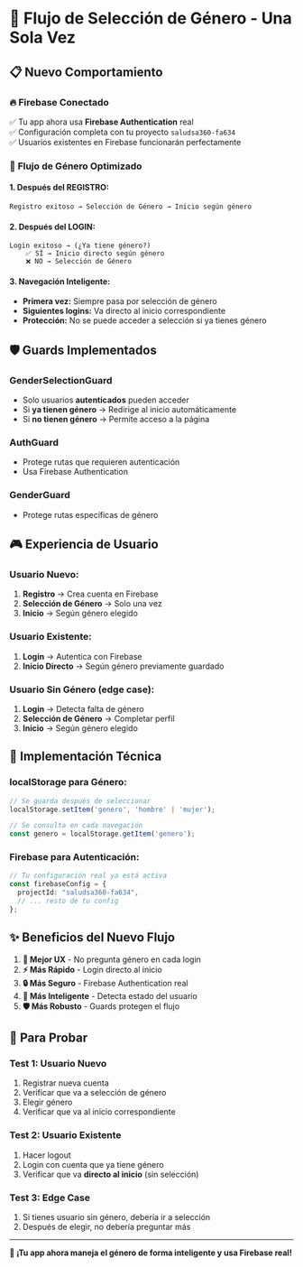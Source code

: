 # 🔄 Flujo de Selección de Género - Una Sola Vez

## 📋 **Nuevo Comportamiento**

### 🔥 **Firebase Conectado**
✅ Tu app ahora usa **Firebase Authentication** real  
✅ Configuración completa con tu proyecto `saludsa360-fa634`  
✅ Usuarios existentes en Firebase funcionarán perfectamente

### 🎯 **Flujo de Género Optimizado**

#### **1. Después del REGISTRO:**
```
Registro exitoso → Selección de Género → Inicio según género
```

#### **2. Después del LOGIN:**
```
Login exitoso → (¿Ya tiene género?) 
    ✅ SÍ → Inicio directo según género
    ❌ NO → Selección de Género
```

#### **3. Navegación Inteligente:**
- **Primera vez:** Siempre pasa por selección de género
- **Siguientes logins:** Va directo al inicio correspondiente
- **Protección:** No se puede acceder a selección si ya tienes género

## 🛡️ **Guards Implementados**

### **GenderSelectionGuard**
- Solo usuarios **autenticados** pueden acceder
- Si **ya tienen género** → Redirige al inicio automáticamente
- Si **no tienen género** → Permite acceso a la página

### **AuthGuard** 
- Protege rutas que requieren autenticación
- Usa Firebase Authentication

### **GenderGuard**
- Protege rutas específicas de género

## 🎮 **Experiencia de Usuario**

### **Usuario Nuevo:**
1. **Registro** → Crea cuenta en Firebase
2. **Selección de Género** → Solo una vez
3. **Inicio** → Según género elegido

### **Usuario Existente:**
1. **Login** → Autentica con Firebase
2. **Inicio Directo** → Según género previamente guardado

### **Usuario Sin Género (edge case):**
1. **Login** → Detecta falta de género
2. **Selección de Género** → Completar perfil
3. **Inicio** → Según género elegido

## 🔧 **Implementación Técnica**

### **localStorage para Género:**
```typescript
// Se guarda después de seleccionar
localStorage.setItem('genero', 'hombre' | 'mujer');

// Se consulta en cada navegación
const genero = localStorage.getItem('genero');
```

### **Firebase para Autenticación:**
```typescript
// Tu configuración real ya está activa
const firebaseConfig = {
  projectId: "saludsa360-fa634",
  // ... resto de tu config
};
```

## ✨ **Beneficios del Nuevo Flujo**

1. **🚀 Mejor UX** - No pregunta género en cada login
2. **⚡ Más Rápido** - Login directo al inicio
3. **🔒 Más Seguro** - Firebase Authentication real
4. **🧠 Más Inteligente** - Detecta estado del usuario
5. **🛡️ Más Robusto** - Guards protegen el flujo

## 🧪 **Para Probar**

### **Test 1: Usuario Nuevo**
1. Registrar nueva cuenta
2. Verificar que va a selección de género
3. Elegir género
4. Verificar que va al inicio correspondiente

### **Test 2: Usuario Existente**
1. Hacer logout
2. Login con cuenta que ya tiene género
3. Verificar que va **directo al inicio** (sin selección)

### **Test 3: Edge Case**
1. Si tienes usuario sin género, debería ir a selección
2. Después de elegir, no debería preguntar más

---

**🎉 ¡Tu app ahora maneja el género de forma inteligente y usa Firebase real!**
